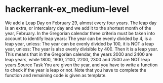 # hackerrank-ex_medium-level
We add a Leap Day on February 29, almost every four years. The leap day is an extra, or intercalary day and we add it to the shortest month of the year, February.  In the Gregorian calendar three criteria must be taken into account to identify leap years:  The year can be evenly divided by 4, is a leap year, unless: The year can be evenly divided by 100, it is NOT a leap year, unless: The year is also evenly divisible by 400. Then it is a leap year. This means that in the Gregorian calendar, the years 2000 and 2400 are leap years, while 1800, 1900, 2100, 2200, 2300 and 2500 are NOT leap years.Source  Task  You are given the year, and you have to write a function to check if the year is leap or not.  Note that you have to complete the function and remaining code is given as template.
